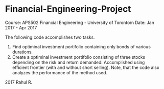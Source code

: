 # Financial-Engineering-Project
Course: APS502 Financial Engineering - University of Toronto\n
Date: Jan 2017 - Apr 2017

The following code accomplishes two tasks.
1. Find optiminal investment portifolio containing only bonds of various durations.
2. Create a optiminal investment portifolio consisting of three stocks depending on the risk and return demanded. Accomplished using efficient frontier (with and without short selling). Note, that the code also analyzes the performance of the method used.

2017
Rahul R.
